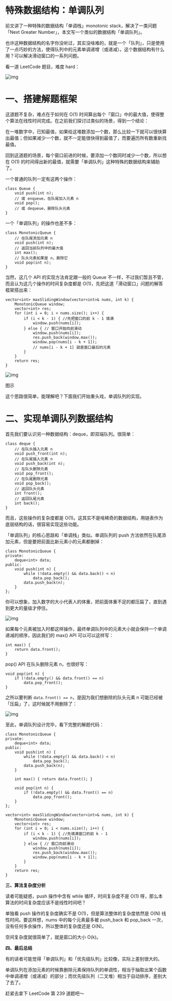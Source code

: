 # 特殊数据结构：单调队列

前文讲了一种特殊的数据结构「单调栈」monotonic stack，解决了一类问题「Next Greater Number」，本文写一个类似的数据结构「单调队列」。

也许这种数据结构的名字你没听过，其实没啥难的，就是一个「队列」，只是使用了一点巧妙的方法，使得队列中的元素单调递增（或递减）。这个数据结构有什么用？可以解决滑动窗口的一系列问题。

看一道 LeetCode 题目，难度 hard：

![img](https://blobscdn.gitbook.com/v0/b/gitbook-28427.appspot.com/o/assets%2F-LrtQOWSnDdXhp3kYN4k%2F-LrtQYLCSR8P7gMTIQMt%2F-LrtQZl14HPwAAyPjQoY%2Ftitle.png?generation=1571847823402864&alt=media)

# **一、搭建解题框架**

这道题不复杂，难点在于如何在 O(1) 时间算出每个「窗口」中的最大值，使得整个算法在线性时间完成。在之前我们探讨过类似的场景，得到一个结论：

在一堆数字中，已知最值，如果给这堆数添加一个数，那么比较一下就可以很快算出最值；但如果减少一个数，就不一定能很快得到最值了，而要遍历所有数重新找最值。

回到这道题的场景，每个窗口前进的时候，要添加一个数同时减少一个数，所以想在 O(1) 的时间得出新的最值，就需要「单调队列」这种特殊的数据结构来辅助了。

一个普通的队列一定有这两个操作：



```
class Queue {
    void push(int n);
    // 或 enqueue，在队尾加入元素 n
    void pop();
    // 或 dequeue，删除队头元素
}
```

一个「单调队列」的操作也差不多：



```
class MonotonicQueue {
    // 在队尾添加元素 n
    void push(int n);
    // 返回当前队列中的最大值
    int max();
    // 队头元素如果是 n，删除它
    void pop(int n);
}
```

当然，这几个 API 的实现方法肯定跟一般的 Queue 不一样，不过我们暂且不管，而且认为这几个操作的时间复杂度都是 O(1)，先把这道「滑动窗口」问题的解答框架搭出来：



```
vector<int> maxSlidingWindow(vector<int>& nums, int k) {
    MonotonicQueue window;
    vector<int> res;
    for (int i = 0; i < nums.size(); i++) {
        if (i < k - 1) { //先把窗口的前 k - 1 填满
            window.push(nums[i]);
        } else { // 窗口开始向前滑动
            window.push(nums[i]);
            res.push_back(window.max());
            window.pop(nums[i - k + 1]);
            // nums[i - k + 1] 就是窗口最后的元素
        }
    }
    return res;
}
```

![img](https://blobscdn.gitbook.com/v0/b/gitbook-28427.appspot.com/o/assets%2F-LrtQOWSnDdXhp3kYN4k%2F-LrtQYLCSR8P7gMTIQMt%2F-LrtQZl5IW5Axwbv22CX%2F1.png?generation=1571847836988845&alt=media)

图示

这个思路很简单，能理解吧？下面我们开始重头戏，单调队列的实现。

# **二、实现单调队列数据结构**

首先我们要认识另一种数据结构：deque，即双端队列。很简单：



```
class deque {
    // 在队头插入元素 n
    void push_front(int n);
    // 在队尾插入元素 n
    void push_back(int n);
    // 在队头删除元素
    void pop_front();
    // 在队尾删除元素
    void pop_back();
    // 返回队头元素
    int front();
    // 返回队尾元素
    int back();
}
```

而且，这些操作的复杂度都是 O(1)。这其实不是啥稀奇的数据结构，用链表作为底层结构的话，很容易实现这些功能。

「单调队列」的核心思路和「单调栈」类似。单调队列的 push 方法依然在队尾添加元素，但是要把前面比新元素小的元素都删掉：



```
class MonotonicQueue {
private:
    deque<int> data;
public:
    void push(int n) {
        while (!data.empty() && data.back() < n) 
            data.pop_back();
        data.push_back(n);
    }
};
```

你可以想象，加入数字的大小代表人的体重，把前面体重不足的都压扁了，直到遇到更大的量级才停住。

![img](https://blobscdn.gitbook.com/v0/b/gitbook-28427.appspot.com/o/assets%2F-LrtQOWSnDdXhp3kYN4k%2F-LrtQYLCSR8P7gMTIQMt%2F-LrtQZl8k5B4kOBPyAX-%2F2.png?generation=1571847824604720&alt=media)

如果每个元素被加入时都这样操作，最终单调队列中的元素大小就会保持一个单调递减的顺序，因此我们的 max() API 可以可以这样写：



```
int max() {
    return data.front();
}
```

pop() API 在队头删除元素 n，也很好写：



```
void pop(int n) {
    if (!data.empty() && data.front() == n)
        data.pop_front();
}
```

之所以要判断 `data.front() == n`，是因为我们想删除的队头元素 n 可能已经被「压扁」了，这时候就不用删除了：

![img](https://blobscdn.gitbook.com/v0/b/gitbook-28427.appspot.com/o/assets%2F-LrtQOWSnDdXhp3kYN4k%2F-LrtQYLCSR8P7gMTIQMt%2F-LrtQZlAgrh8SaUc6pQG%2F3.png?generation=1571847826140472&alt=media)

至此，单调队列设计完毕，看下完整的解题代码：



```
class MonotonicQueue {
private:
    deque<int> data;
public:
    void push(int n) {
        while (!data.empty() && data.back() < n) 
            data.pop_back();
        data.push_back(n);
    }

    int max() { return data.front(); }

    void pop(int n) {
        if (!data.empty() && data.front() == n)
            data.pop_front();
    }
};

vector<int> maxSlidingWindow(vector<int>& nums, int k) {
    MonotonicQueue window;
    vector<int> res;
    for (int i = 0; i < nums.size(); i++) {
        if (i < k - 1) { //先填满窗口的前 k - 1
            window.push(nums[i]);
        } else { // 窗口向前滑动
            window.push(nums[i]);
            res.push_back(window.max());
            window.pop(nums[i - k + 1]);
        }
    }
    return res;
}
```

**三、算法复杂度分析**

读者可能疑惑，push 操作中含有 while 循环，时间复杂度不是 O(1) 呀，那么本算法的时间复杂度应该不是线性时间吧？

单独看 push 操作的复杂度确实不是 O(1)，但是算法整体的复杂度依然是 O(N) 线性时间。要这样想，nums 中的每个元素最多被 push_back 和 pop_back 一次，没有任何多余操作，所以整体的复杂度还是 O(N)。

空间复杂度就很简单了，就是窗口的大小 O(k)。

**四、最后总结**

有的读者可能觉得「单调队列」和「优先级队列」比较像，实际上差别很大的。

单调队列在添加元素的时候靠删除元素保持队列的单调性，相当于抽取出某个函数中单调递增（或递减）的部分；而优先级队列（二叉堆）相当于自动排序，差别大了去了。

赶紧去拿下 LeetCode 第 239 道题吧～